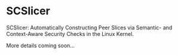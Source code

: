 # SCSlicer
 SCSlicer: Automatically Constructing Peer Slices via Semantic- and Context-Aware Security Checks in the Linux Kernel.

More details coming soon...
